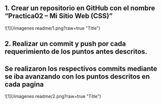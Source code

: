 ## 1.	Crear un repositorio en GitHub con el nombre “Practica02 – Mi Sitio Web (CSS)”
![1](/imagenes readme/1.png?raw=true "Title")
## 2.	Realizar un commit y push por cada requerimiento de los puntos antes descritos.
## Se realizaron los respectivos commits mediante se iba avanzando con los puntos descritos en cada pagina
![1](/imagenes readme/2.png?raw=true "Title")
